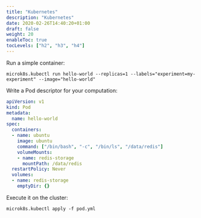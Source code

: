```yaml
---
title: "Kubernetes"
description: "Kubernetes"
date: 2020-02-26T14:40:20+01:00
draft: false
weight: 20
enableToc: true
tocLevels: ["h2", "h3", "h4"]
---
```


Run a simple container:

```
microk8s.kubectl run hello-world --replicas=1 --labels="experiment=my-experiment" --image="hello-world"
```

Write a Pod descriptor for your computation:

```pod.yml
apiVersion: v1
kind: Pod
metadata:
  name: hello-world
spec:
  containers:
  - name: ubuntu
    image: ubuntu
    command: ["/bin/bash", "-c", "/bin/ls", "/data/redis"]
    volumeMounts:
    - name: redis-storage
      mountPath: /data/redis
  restartPolicy: Never
  volumes:
  - name: redis-storage
    emptyDir: {}
```

Execute it on the cluster:

```
microk8s.kubectl apply -f pod.yml
```
